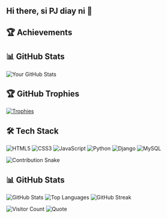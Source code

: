 ## Hi there, si PJ diay ni 👋

<!--
pjjj23/pjjj23 is a ✨ special ✨ repository because its README.md (this file) appears on your GitHub profile.

Here are some ideas to get you started:

🔭 I’m currently working on ...
🌱 I’m currently learning ...
👯 I’m looking to collaborate on ...
🤔 I’m looking for help with ...
💬 Ask me about ...
📫 How to reach me: ...
😄 Pronouns: ...
⚡ Fun fact: ... -->
## 🏆 Achievements 
## 📊 GitHub Stats
![Your GitHub Stats](https://github-readme-stats.vercel.app/api?username=pjjj23&show_icons=true&theme=radical)

## 🏆 GitHub Trophies
[![Trophies](https://github-profile-trophy.vercel.app/?username=pjjj23&theme=radical)](https://github.com/ryo-ma/github-profile-trophy)

## 🛠️ Tech Stack
![HTML5](https://img.shields.io/badge/html5-%23E34F26.svg?style=for-the-badge&logo=html5&logoColor=white)
![CSS3](https://img.shields.io/badge/css3-%231572B6.svg?style=for-the-badge&logo=css3&logoColor=white)
![JavaScript](https://img.shields.io/badge/javascript-%23323330.svg?style=for-the-badge&logo=javascript&logoColor=%23F7DF1E)
![Python](https://img.shields.io/badge/python-%2314354C.svg?style=for-the-badge&logo=python&logoColor=white)
![Django](https://img.shields.io/badge/django-%23092E20.svg?style=for-the-badge&logo=django&logoColor=white)
![MySQL](https://img.shields.io/badge/mysql-%2300f.svg?style=for-the-badge&logo=mysql&logoColor=white)

![Contribution Snake](https://raw.githubusercontent.com/pjjj23/pjjj23/output/snake.svg)

## 📊 GitHub Stats
![GitHub Stats](https://github-readme-stats.vercel.app/api?username=pjjj23&show_icons=true&theme=radical)
![Top Languages](https://github-readme-stats.vercel.app/api/top-langs/?username=pjjj23&layout=compact&theme=radical)
![GitHub Streak](https://github-readme-streak-stats.herokuapp.com/?user=pjjj23&theme=radical)

![Visitor Count](https://visitor-badge.laobi.icu/badge?page_id=pjjj23)
![Quote](https://quotes-github-readme.vercel.app/api?type=horizontal&theme=dark)
